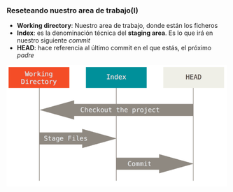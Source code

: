 ### Reseteando nuestro area de trabajo(I)

* **Working directory**: Nuestro area de trabajo, donde están los ficheros
* **Index**: es la denominación técnica del **staging area**. Es lo que irá en nuestro siguiente *commit*
* **HEAD**: hace referencia al último commit en el que estás, el próximo *padre*

![centralized](./resources/reset-workflow.png)<!-- .element height="50%" width="50%" -->
